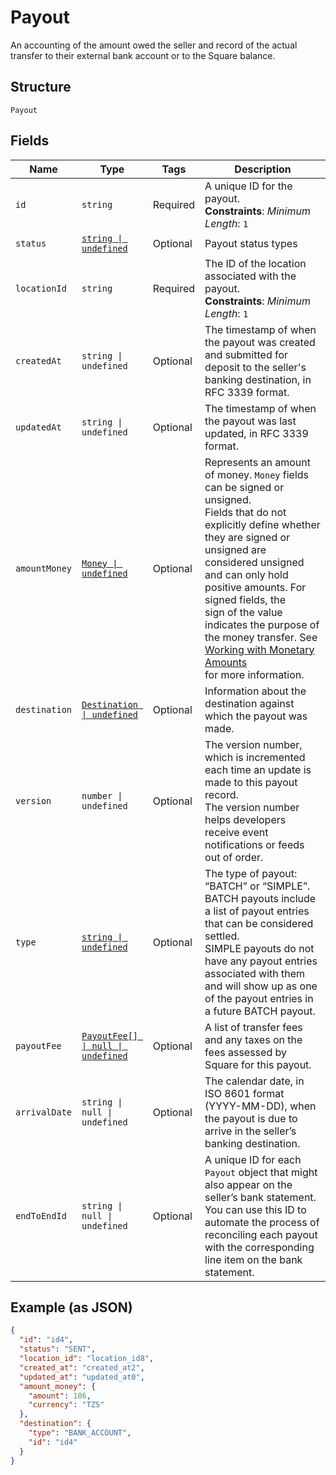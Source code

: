 
# Payout

An accounting of the amount owed the seller and record of the actual transfer to their
external bank account or to the Square balance.

## Structure

`Payout`

## Fields

| Name | Type | Tags | Description |
|  --- | --- | --- | --- |
| `id` | `string` | Required | A unique ID for the payout.<br/>**Constraints**: *Minimum Length*: `1` |
| `status` | [`string \| undefined`](../models/payout-status.md) | Optional | Payout status types |
| `locationId` | `string` | Required | The ID of the location associated with the payout.<br/>**Constraints**: *Minimum Length*: `1` |
| `createdAt` | `string \| undefined` | Optional | The timestamp of when the payout was created and submitted for deposit to the seller's banking destination, in RFC 3339 format. |
| `updatedAt` | `string \| undefined` | Optional | The timestamp of when the payout was last updated, in RFC 3339 format. |
| `amountMoney` | [`Money \| undefined`](../models/money.md) | Optional | Represents an amount of money. `Money` fields can be signed or unsigned.<br/>Fields that do not explicitly define whether they are signed or unsigned are<br/>considered unsigned and can only hold positive amounts. For signed fields, the<br/>sign of the value indicates the purpose of the money transfer. See<br/>[Working with Monetary Amounts](https://developer.squareup.com/docs/build-basics/working-with-monetary-amounts)<br/>for more information. |
| `destination` | [`Destination \| undefined`](../models/destination.md) | Optional | Information about the destination against which the payout was made. |
| `version` | `number \| undefined` | Optional | The version number, which is incremented each time an update is made to this payout record.<br/>The version number helps developers receive event notifications or feeds out of order. |
| `type` | [`string \| undefined`](../models/payout-type.md) | Optional | The type of payout: “BATCH” or “SIMPLE”.<br/>BATCH payouts include a list of payout entries that can be considered settled.<br/>SIMPLE payouts do not have any payout entries associated with them<br/>and will show up as one of the payout entries in a future BATCH payout. |
| `payoutFee` | [`PayoutFee[] \| null \| undefined`](../models/payout-fee.md) | Optional | A list of transfer fees and any taxes on the fees assessed by Square for this payout. |
| `arrivalDate` | `string \| null \| undefined` | Optional | The calendar date, in ISO 8601 format (YYYY-MM-DD), when the payout is due to arrive in the seller’s banking destination. |
| `endToEndId` | `string \| null \| undefined` | Optional | A unique ID for each `Payout` object that might also appear on the seller’s bank statement. You can use this ID to automate the process of reconciling each payout with the corresponding line item on the bank statement. |

## Example (as JSON)

```json
{
  "id": "id4",
  "status": "SENT",
  "location_id": "location_id8",
  "created_at": "created_at2",
  "updated_at": "updated_at0",
  "amount_money": {
    "amount": 186,
    "currency": "TZS"
  },
  "destination": {
    "type": "BANK_ACCOUNT",
    "id": "id4"
  }
}
```

